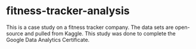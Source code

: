 # fitness-tracker-analysis
This is a case study on a fitness tracker company. The data sets are open-source and pulled from Kaggle. This study was done to complete the Google Data Analytics Certificate.
